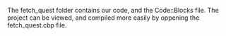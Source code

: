 The fetch_quest folder contains our code, and the Code::Blocks file. The project can be viewed, and compiled more easily by oppening the fetch_quest.cbp file.
